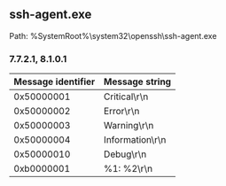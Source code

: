 ## ssh-agent.exe

Path: %SystemRoot%\system32\openssh\ssh-agent.exe

### 7.7.2.1, 8.1.0.1

Message identifier | Message string
--- | ---
0x50000001 | Critical\r\n
0x50000002 | Error\r\n
0x50000003 | Warning\r\n
0x50000004 | Information\r\n
0x50000010 | Debug\r\n
0xb0000001 | %1: %2\r\n
